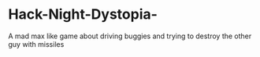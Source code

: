 # Hack-Night-Dystopia-
A mad max like game about driving buggies and trying to destroy the other guy with missiles
